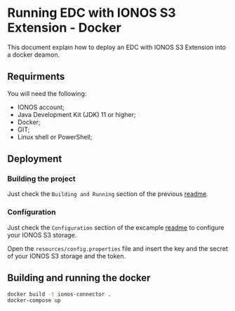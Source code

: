 # Running EDC with IONOS S3 Extension - Docker

This document explain how to deploy an EDC with IONOS S3 Extension into a docker deamon.


## Requirments

You will need the following:
- IONOS account;
- Java Development Kit (JDK) 11 or higher;
- Docker;
- GIT;
- Linux shell or PowerShell;

## Deployment

### Building the project

Just check the `Building and Running` section of the previous [readme](../README.md).

### Configuration

Just check the `Configuration` section of the excample [readme](../example/README.md) to configure your IONOS S3 storage.

Open the `resources/config.properties` file and insert the key and the secret of your IONOS S3 storage and the token.

## Building and running the docker

```bash
docker build -t ionos-connector .
docker-compose up
```
